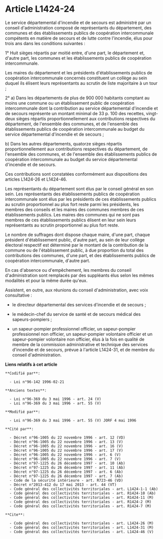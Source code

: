 # Article L1424-24

Le service départemental d'incendie et de secours est administré par un conseil d'administration composé de représentants du
département, des communes et des établissements publics de coopération intercommunale compétents en matière de secours et de
lutte contre l'incendie, élus pour trois ans dans les conditions suivantes :

1° Huit sièges répartis par moitié entre, d'une part, le département et, d'autre part, les communes et les établissements
publics de coopération intercommunale.

Les maires du département et les présidents d'établissements publics de coopération intercommunale concernés constituent un
collège au sein duquel ils élisent leurs représentants au scrutin de liste majoritaire à un tour ;

2° a) Dans les départements de plus de 900 000 habitants comptant au moins une commune ou un établissement public de
coopération intercommunale dont la contribution au service départemental d'incendie et de secours représente un montant
minimal de 33 p. 100 des recettes, vingt-deux sièges répartis proportionnellement aux contributions respectives du
département, de l'ensemble des communes, et de l'ensemble des établissements publics de coopération intercommunale au budget
du service départemental d'incendie et de secours ;

b) Dans les autres départements, quatorze sièges répartis proportionnellement aux contributions respectives du département,
de l'ensemble des communes, et de l'ensemble des établissements publics de coopération intercommunale au budget du service
départemental d'incendie et de secours.

Ces contributions sont constatées conformément aux dispositions des articles L1424-26 et L1424-46.

Les représentants du département sont élus par le conseil général en son sein. Les représentants des établissements publics
de coopération intercommunale sont élus par les présidents de ces établissements publics au scrutin proportionnel au plus
fort reste parmi les présidents, les membres des conseils et les maires des communes membres de ces établissements publics.
Les maires des communes qui ne sont pas membres de ces établissements publics élisent en leur sein leurs représentants au
scrutin proportionnel au plus fort reste.

Le nombre de suffrages dont dispose chaque maire, d'une part, chaque président d'établissement public, d'autre part, au sein
de leur collège électoral respectif est déterminé par le montant de la contribution de la commune ou de l'établissement
public, à due proportion du total des contributions des communes, d'une part, et des établissements publics de coopération
intercommunale, d'autre part.

En cas d'absence ou d'empêchement, les membres du conseil d'administration sont remplacés par des suppléants élus selon les
mêmes modalités et pour la même durée qu'eux.

Assistent, en outre, aux réunions du conseil d'administration, avec voix consultative :

- le directeur départemental des services d'incendie et de secours ;

- le médecin-chef du service de santé et de secours médical des sapeurs-pompiers ;

- un sapeur-pompier professionnel officier, un sapeur-pompier professionnel non officier, un sapeur-pompier volontaire
officier et un sapeur-pompier volontaire non officier, élus à la fois en qualité de membre de la commission administrative et
technique des services d'incendie et de secours, prévue à l'article L1424-31, et de membre du conseil d'administration.

**Liens relatifs à cet article**

	**Codifié par**:

	  - Loi n°96-142 1996-02-21

	**Anciens textes**:

	  - Loi n°96-369 du 3 mai 1996 - art. 24 (V)
	  - Loi n°96-369 du 3 mai 1996 - art. 55 (V)

	**Modifié par**:

	  - Loi n°96-369 du 3 mai 1996 - art. 55 (V) JORF 4 mai 1996

	**Cité par**:

	  - Décret n°96-1005 du 22 novembre 1996 - art. 12 (VD)
	  - Décret n°96-1005 du 22 novembre 1996 - art. 13 (V)
	  - Décret n°96-1005 du 22 novembre 1996 - art. 16 (V)
	  - Décret n°96-1005 du 22 novembre 1996 - art. 17 (V)
	  - Décret n°96-1005 du 22 novembre 1996 - art. 6 (V)
	  - Décret n°96-1005 du 22 novembre 1996 - art. 7 (V)
	  - Décret n°97-1225 du 26 décembre 1997 - art. 10 (Ab)
	  - Décret n°97-1225 du 26 décembre 1997 - art. 11 (Ab)
	  - Décret n°97-1225 du 26 décembre 1997 - art. 6 (Ab)
	  - Décret n°97-1225 du 26 décembre 1997 - art. 7 (Ab)
	  - Code de la sécurité intérieure - art. R723-46 (VD)
	  - Décret n°2013-412 du 17 mai 2013 - art. 44 (VT)
	  - Code général des collectivités territoriales - art. L1424-1-1 (Ab)
	  - Code général des collectivités territoriales - art. R1424-10 (Ab)
	  - Code général des collectivités territoriales - art. R1424-11 (M)
	  - Code général des collectivités territoriales - art. R1424-2 (M)
	  - Code général des collectivités territoriales - art. R1424-7 (M)

	**Cite**:

	  - Code général des collectivités territoriales - art. L1424-26 (M)
	  - Code général des collectivités territoriales - art. L1424-31 (M)
	  - Code général des collectivités territoriales - art. L1424-46 (V)
